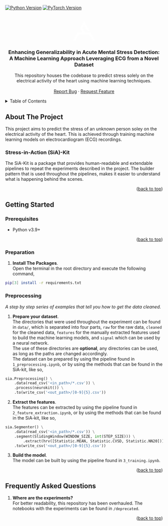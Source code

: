<a name="readme-top"></a>
<!-- PROJECT SHIELDS -->
[![Python Version][python-shield]][python-url]
[![PyTorch Version][pytorch-shield]][pytorch-url]


<!-- PROJECT LOGO -->
<br />
<div align="center">
  <a href="https://alex-antonides.com/">
    <svg stroke="white" fill="white" stroke-width="0" height="5em" width="5em" xmlns="http://www.w3.org/2000/svg" viewBox="0 0 135.96 117.81"><path d="M15.42,117.73,0,117.76,28.05,68.91s31,.15,31-.19S43.74,42.29,43.74,41.79,68.22,0,68.22,0l34.54,59.66-13.83-.08L68.26,24.24,57.8,40.87,72.88,68.74l35,.09,28.12,49H123.23l-7.76-12.18-14.71-25L35,80.74,21.25,106Z"></path></svg>
  </a>

  <h3 align="center">Enhancing Generalizability in Acute Mental Stress Detection: <br/> A Machine Learning Approach Leveraging ECG from a Novel Dataset</h3>

  <p align="center">
    This repository houses the codebase to predict stress solely on the electrical activity of the heart using machine learning techniques.
    <br />
    <br />
    <a href="https://github.com/AlexAntonides/stress-in-action/issues">Report Bug</a>
    ·
    <a href="https://github.com/AlexAntonides/stress-in-action/issues">Request Feature</a>
  </p>
</div>

<!-- TABLE OF CONTENTS -->
<details>
  <summary>Table of Contents</summary>
  <ol>
    <li>
      <a href="#about-the-project">About The Project</a>
    </li>
    <li>
      <a href="#getting-started">Getting Started</a>
      <ul>
        <li><a href="#prerequisites">Prerequisites</a></li>
        <li><a href="#installation">Installation</a></li>
      </ul>
    </li>
    <li>
      <a href="#frequently-asked-questions">Frequently Asked Questions</a>
    </li>
  </ol>
</details>

<!-- ABOUT THE PROJECT -->
## About The Project
This project aims to predict the stress of an unknown person soley on the electrical activity of the heart. This is achieved through training machine learning models on electrocardiogram (ECG) recordings.

### Stress-in-Action (SiA)-Kit
The SiA-Kit is a package that provides human-readable and extendable pipelines to repeat the experiments described in the project. The builder pattern that is used throughout the pipelines, makes it easier to understand what is happening behind the scenes. 

<p align="right">(<a href="#readme-top">back to top</a>)</p>

<!-- GETTING STARTED -->
## Getting Started

### Prerequisites

* Python v3.9+

<p align="right">(<a href="#readme-top">back to top</a>)</p>

### Preparation
1. **Install The Packages**. \
Open the terminal in the root directory and execute the following command, 
```bash
pip[3] install -r requirements.txt
```

### Preprocessing
_A step by step series of examples that tell you how to get the data cleaned._

1.  **Prepare your dataset**.\
The directories that were used throughout the experiment can be found in `data/`, which is separated into four parts, `raw` for the raw data, `cleaned` for the cleaned data, `features` for the manually extracted features used to build the machine learning models, and `signal` which can be used by a neural network.\
The use of these directories are **optional**, any directories can be used, as long as the paths are changed accordingly.\
The dataset can be prepared by using the pipeline found in `1_preprocessing.ipynb`, or by using the methods that can be found in the SiA-kit, like so,

```py
sia.Preprocessing() \
    .data(read_csv('<in_path>/*.csv')) \
    .process(neurokit()) \
    .to(write_csv('<out_path>/[0-9]{5}.csv'))
```

2. **Extract the features**.\
The features can be extracted by using the pipeline found in `2_feature_extraction.ipynb`, or by using the methods that can be found in the SiA-kit, like so,

```py
sia.Segmenter() \
    .data(read_csv('<in_path>/*.csv')) \
    .segment(SlidingWindow(WINDOW_SIZE, int(STEP_SIZE))) \
        .extract(hrv([Statistic.MEAN, Statistic.CVSD, Statistic.NN20]))
    .to(write_csv('<out_path>/[0-9]{5}.csv'))
```

3. **Build the model**.\
The model can be built by using the pipeline found in `3_training.ipynb`.

<p align="right">(<a href="#readme-top">back to top</a>)</p>


<!-- FREQUENTLY ASKED QUESTIONS -->
## Frequently Asked Questions

1. **Where are the experiments?**\
For better readability, this repository has been overhauled. The notebooks with the experiments can be found in `/deprecated`.

<p align="right">(<a href="#readme-top">back to top</a>)</p>

<!-- MARKDOWN LINKS & IMAGES -->
<!-- https://www.markdownguide.org/basic-syntax/#reference-style-links -->
[python-shield]: https://img.shields.io/badge/3.9%2B-yellow?style=for-the-badge&logo=python&logoColor=white&label=python&labelColor=blue
[python-url]: https://www.python.org/
[pytorch-shield]: https://img.shields.io/badge/2.1%2B-orange?style=for-the-badge&logo=pytorch&logoColor=orange&label=PyTorch&labelColor=white
[pytorch-url]: https://pytorch.org/